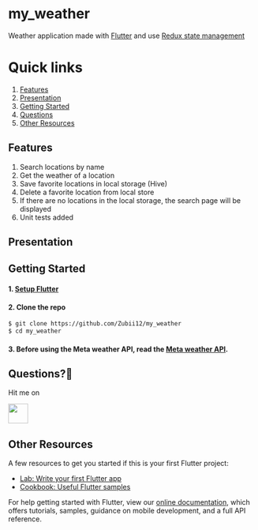 # my_weather

Weather application made with [Flutter](https://flutter.dev/) and
use [Redux state management](https://flutter.dev/docs/development/data-and-backend/state-mgmt/options#redux)

# Quick links

1. [Features](#features)
2. [Presentation](#presentation)
3. [Getting Started](#getting-started)
4. [Questions](#questions)
5. [Other Resources](#other-resources)

## Features

1. Search locations by name
2. Get the weather of a location
3. Save favorite locations in local storage (Hive)
4. Delete a favorite location from local store
5. If there are no locations in the local storage, the search page will be displayed
6. Unit tests added

## Presentation


## Getting Started

#### 1. [Setup Flutter](https://flutter.io/setup/)

#### 2. Clone the repo

```sh
$ git clone https://github.com/Zubii12/my_weather
$ cd my_weather
```

#### 3. Before using the Meta weather API, read the [Meta weather API](https://www.metaweather.com/api/).

## Questions?🤔

Hit me on

<a href="https://www.linkedin.com/in/zubii12/"><img src="https://www.flaticon.com/svg/static/icons/svg/174/174857.svg" width="40"></a>

## Other Resources

A few resources to get you started if this is your first Flutter project:

- [Lab: Write your first Flutter app](https://flutter.dev/docs/get-started/codelab)
- [Cookbook: Useful Flutter samples](https://flutter.dev/docs/cookbook)

For help getting started with Flutter, view our
[online documentation](https://flutter.dev/docs), which offers tutorials, samples, guidance on mobile development, and a
full API reference.
